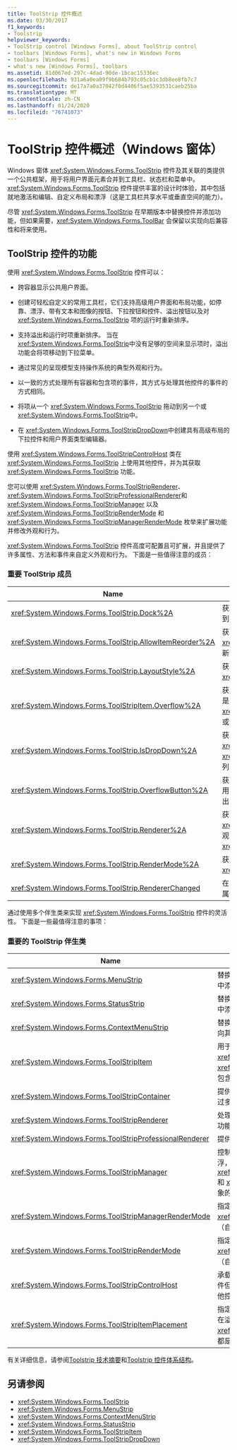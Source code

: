```yaml
---
title: ToolStrip 控件概述
ms.date: 03/30/2017
f1_keywords:
- Toolstrip
helpviewer_keywords:
- ToolStrip control [Windows Forms], about ToolStrip control
- toolbars [Windows Forms], what's new in Windows Forms
- toolbars [Windows Forms]
- what's new [Windows Forms], toolbars
ms.assetid: 81d067ed-297c-4dad-90de-1bcac15336ec
ms.openlocfilehash: 931a6a0ea09f9b684b793c05cb1c3db8ee8fb7c7
ms.sourcegitcommit: de17a7a0a37042f0d4406f5ae5393531caeb25ba
ms.translationtype: MT
ms.contentlocale: zh-CN
ms.lasthandoff: 01/24/2020
ms.locfileid: "76741073"
---
```

# <a name="toolstrip-control-overview-windows-forms"></a>ToolStrip 控件概述（Windows 窗体）
Windows 窗体 <xref:System.Windows.Forms.ToolStrip> 控件及其关联的类提供一个公共框架，用于将用户界面元素合并到工具栏、状态栏和菜单中。 <xref:System.Windows.Forms.ToolStrip> 控件提供丰富的设计时体验，其中包括就地激活和编辑、自定义布局和漂浮（这是工具栏共享水平或垂直空间的能力）。  
  
 尽管 <xref:System.Windows.Forms.ToolStrip> 在早期版本中替换控件并添加功能，但如果需要，<xref:System.Windows.Forms.ToolBar> 会保留以实现向后兼容性和将来使用。  
  
## <a name="features-of-the-toolstrip-controls"></a>ToolStrip 控件的功能  
 使用 <xref:System.Windows.Forms.ToolStrip> 控件可以：  
  
- 跨容器显示公共用户界面。  
  
- 创建可轻松自定义的常用工具栏，它们支持高级用户界面和布局功能，如停靠、漂浮、带有文本和图像的按钮、下拉按钮和控件、溢出按钮以及对 <xref:System.Windows.Forms.ToolStrip> 项的运行时重新排序。  
  
- 支持溢出和运行时项重新排序。 当在 <xref:System.Windows.Forms.ToolStrip>中没有足够的空间来显示项时，溢出功能会将项移动到下拉菜单。  
  
- 通过常见的呈现模型支持操作系统的典型外观和行为。  
  
- 以一致的方式处理所有容器和包含项的事件，其方式与处理其他控件的事件的方式相同。  
  
- 将项从一个 <xref:System.Windows.Forms.ToolStrip> 拖动到另一个或 <xref:System.Windows.Forms.ToolStrip>中。  
  
- 在 <xref:System.Windows.Forms.ToolStripDropDown>中创建具有高级布局的下拉控件和用户界面类型编辑器。  
  
 使用 <xref:System.Windows.Forms.ToolStripControlHost> 类在 <xref:System.Windows.Forms.ToolStrip> 上使用其他控件，并为其获取 <xref:System.Windows.Forms.ToolStrip> 功能。  
  
 您可以使用 <xref:System.Windows.Forms.ToolStripRenderer>、<xref:System.Windows.Forms.ToolStripProfessionalRenderer>和 <xref:System.Windows.Forms.ToolStripManager> 以及 <xref:System.Windows.Forms.ToolStripRenderMode> 和 <xref:System.Windows.Forms.ToolStripManagerRenderMode> 枚举来扩展功能并修改外观和行为。  
  
 <xref:System.Windows.Forms.ToolStrip> 控件高度可配置且可扩展，并且提供了许多属性、方法和事件来自定义外观和行为。 下面是一些值得注意的成员：  
  
### <a name="important-toolstrip-members"></a>重要 ToolStrip 成员  
  
|Name|描述|  
|----------|-----------------|  
|<xref:System.Windows.Forms.ToolStrip.Dock%2A>|获取或设置 <xref:System.Windows.Forms.ToolStrip> 停靠到的父容器的边缘。|  
|<xref:System.Windows.Forms.ToolStrip.AllowItemReorder%2A>|获取或设置一个用于指示是否专门由 <xref:System.Windows.Forms.ToolStrip> 类处理拖放和项重新排序操作的值。|  
|<xref:System.Windows.Forms.ToolStrip.LayoutStyle%2A>|获取或设置一个值，该值指示 <xref:System.Windows.Forms.ToolStrip> 布局其项的方式。|  
|<xref:System.Windows.Forms.ToolStripItem.Overflow%2A>|获取或设置 <xref:System.Windows.Forms.ToolStripItem> 是附加到 <xref:System.Windows.Forms.ToolStrip> 还是 <xref:System.Windows.Forms.ToolStripOverflowButton>，或者是否可以在这两个之间浮动。|  
|<xref:System.Windows.Forms.ToolStrip.IsDropDown%2A>|获取一个值，该值指示在单击 <xref:System.Windows.Forms.ToolStripItem> 时，<xref:System.Windows.Forms.ToolStripItem> 是否显示下拉列表中的其他项。|  
|<xref:System.Windows.Forms.ToolStrip.OverflowButton%2A>|获取 <xref:System.Windows.Forms.ToolStripItem>，它是启用了溢出的 <xref:System.Windows.Forms.ToolStrip> 的“溢出”按钮。|  
|<xref:System.Windows.Forms.ToolStrip.Renderer%2A>|获取或设置用于自定义 <xref:System.Windows.Forms.ToolStrip>的外观和行为（外观）的 <xref:System.Windows.Forms.ToolStripRenderer>。|  
|<xref:System.Windows.Forms.ToolStrip.RenderMode%2A>|获取或设置要应用于 <xref:System.Windows.Forms.ToolStrip>的绘制样式。|  
|<xref:System.Windows.Forms.ToolStrip.RendererChanged>|在 <xref:System.Windows.Forms.ToolStrip.Renderer%2A> 属性更改时引发。|  
  
 通过使用多个伴生类来实现 <xref:System.Windows.Forms.ToolStrip> 控件的灵活性。 下面是一些最值得注意的事项：  
  
### <a name="important-toolstrip-companion-classes"></a>重要的 ToolStrip 伴生类  
  
|Name|描述|  
|----------|-----------------|  
|<xref:System.Windows.Forms.MenuStrip>|替换 <xref:System.Windows.Forms.MainMenu> 类并向其中添加功能。|  
|<xref:System.Windows.Forms.StatusStrip>|替换 <xref:System.Windows.Forms.StatusBar> 类并向其中添加功能。|  
|<xref:System.Windows.Forms.ContextMenuStrip>|替换 <xref:System.Windows.Forms.ContextMenu> 类并向其中添加功能。|  
|<xref:System.Windows.Forms.ToolStripItem>|用于管理 <xref:System.Windows.Forms.ToolStrip>、<xref:System.Windows.Forms.ToolStripControlHost>或 <xref:System.Windows.Forms.ToolStripDropDown> 可以包含的所有元素的事件和布局的抽象基类。|  
|<xref:System.Windows.Forms.ToolStripContainer>|提供一个容器，该容器在窗体的每一侧有一个面板，可通过多种方式排列控件。|  
|<xref:System.Windows.Forms.ToolStripRenderer>|处理 <xref:System.Windows.Forms.ToolStrip> 对象的绘制功能。|  
|<xref:System.Windows.Forms.ToolStripProfessionalRenderer>|提供 Microsoft Office 样式的外观。|  
|<xref:System.Windows.Forms.ToolStripManager>|控制 <xref:System.Windows.Forms.ToolStrip> 的呈现和漂浮，以及 <xref:System.Windows.Forms.MenuStrip>、<xref:System.Windows.Forms.ToolStripDropDownMenu>和 <xref:System.Windows.Forms.ToolStripMenuItem> 对象的合并。|  
|<xref:System.Windows.Forms.ToolStripManagerRenderMode>|指定应用于窗体中包含的多个 <xref:System.Windows.Forms.ToolStrip> 对象的绘制样式（自定义、Windows XP 或 Microsoft Office 专业版）。|  
|<xref:System.Windows.Forms.ToolStripRenderMode>|指定应用于窗体中包含的一个 <xref:System.Windows.Forms.ToolStrip> 对象的绘制样式（自定义、Windows XP 或 Microsoft Office 专业版）。|  
|<xref:System.Windows.Forms.ToolStripControlHost>|承载并非专门 <xref:System.Windows.Forms.ToolStrip> 控件但要 <xref:System.Windows.Forms.ToolStrip> 功能的其他控件。|  
|<xref:System.Windows.Forms.ToolStripItemPlacement>|指定是在主 <xref:System.Windows.Forms.ToolStrip>上、在溢出 <xref:System.Windows.Forms.ToolStrip>上布局 <xref:System.Windows.Forms.ToolStripItem>，还是两者都是。|  
  
 有关详细信息，请参阅[Toolstrip 技术摘要](toolstrip-technology-summary.md)和[Toolstrip 控件体系结构](toolstrip-control-architecture.md)。  
  
## <a name="see-also"></a>另请参阅

- <xref:System.Windows.Forms.ToolStrip>
- <xref:System.Windows.Forms.MenuStrip>
- <xref:System.Windows.Forms.ContextMenuStrip>
- <xref:System.Windows.Forms.StatusStrip>
- <xref:System.Windows.Forms.ToolStripItem>
- <xref:System.Windows.Forms.ToolStripDropDown>
